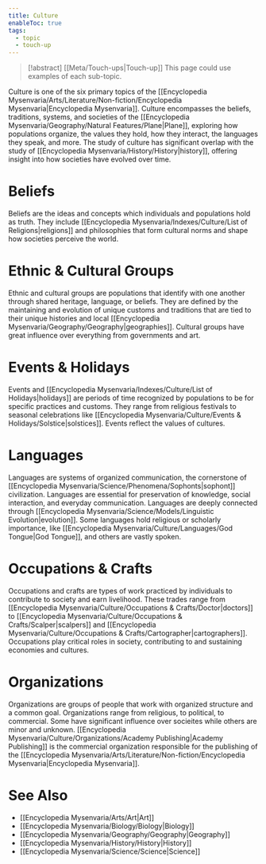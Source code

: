 ```yaml
---
title: Culture
enableToc: true
tags:
  - topic
  - touch-up
---
```


>[!abstract] [[Meta/Touch-ups|Touch-up]]
>This page could use examples of each sub-topic.

Culture is one of the six primary topics of the [[Encyclopedia Mysenvaria/Arts/Literature/Non-fiction/Encyclopedia Mysenvaria|Encyclopedia Mysenvaria]]. Culture encompasses the beliefs, traditions, systems, and societies of the [[Encyclopedia Mysenvaria/Geography/Natural Features/Plane|Plane]], exploring how populations organize, the values they hold, how they interact, the languages they speak, and more. The study of culture has significant overlap with the study of [[Encyclopedia Mysenvaria/History/History|history]], offering insight into how societies have evolved over time.
# Beliefs
Beliefs are the ideas and concepts which individuals and populations hold as truth. They include [[Encyclopedia Mysenvaria/Indexes/Culture/List of Religions|religions]] and philosophies that form cultural norms and shape how societies perceive the world.
# Ethnic & Cultural Groups
Ethnic and cultural groups are populations that identify with one another through shared heritage, language, or beliefs. They are defined by the maintaining and evolution of unique customs and traditions that are tied to their unique histories and local [[Encyclopedia Mysenvaria/Geography/Geography|geographies]]. Cultural groups have great influence over everything from governments and art.
# Events & Holidays
Events and [[Encyclopedia Mysenvaria/Indexes/Culture/List of Holidays|holidays]] are periods of time recognized by populations to be for specific practices and customs. They range from religious festivals to seasonal celebrations like [[Encyclopedia Mysenvaria/Culture/Events & Holidays/Solstice|solstices]]. Events reflect the values of cultures.
# Languages
Languages are systems of organized communication, the cornerstone of [[Encyclopedia Mysenvaria/Science/Phenomena/Sophonts|sophont]] civilization. Languages are essential for preservation of knowledge, social interaction, and everyday communication. Languages are deeply connected through [[Encyclopedia Mysenvaria/Science/Models/Linguistic Evolution|evolution]]. Some languages hold religious or scholarly importance, like [[Encyclopedia Mysenvaria/Culture/Languages/God Tongue|God Tongue]], and others are vastly spoken.
# Occupations & Crafts
Occupations and crafts are types of work practiced by individuals to contribute to society and earn livelihood. These trades range from [[Encyclopedia Mysenvaria/Culture/Occupations & Crafts/Doctor|doctors]] to [[Encyclopedia Mysenvaria/Culture/Occupations & Crafts/Scalper|scalpers]] and [[Encyclopedia Mysenvaria/Culture/Occupations & Crafts/Cartographer|cartographers]]. Occupations play critical roles in society, contributing to and sustaining economies and cultures.
# Organizations
Organizations are groups of people that work with organized structure and a common goal. Organizations range from religious, to political, to commercial. Some have significant influence over socieites while others are minor and unknown. [[Encyclopedia Mysenvaria/Culture/Organizations/Academy Publishing|Academy Publishing]] is the commercial organization responsible for the publishing of the [[Encyclopedia Mysenvaria/Arts/Literature/Non-fiction/Encyclopedia Mysenvaria|Encyclopedia Mysenvaria]].
# See Also
- [[Encyclopedia Mysenvaria/Arts/Art|Art]]
- [[Encyclopedia Mysenvaria/Biology/Biology|Biology]]
- [[Encyclopedia Mysenvaria/Geography/Geography|Geography]]
- [[Encyclopedia Mysenvaria/History/History|History]]
- [[Encyclopedia Mysenvaria/Science/Science|Science]]